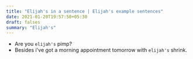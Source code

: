 ```yaml
---
title: "Elijah's in a sentence | Elijah's example sentences"
date: 2021-01-20T19:57:50+05:30
draft: falses
summary: "Elijah's"
---
```

- Are you `elijah's` pimp?
- Besides i've got a morning appointment tomorrow with `elijah's` shrink.
                 
